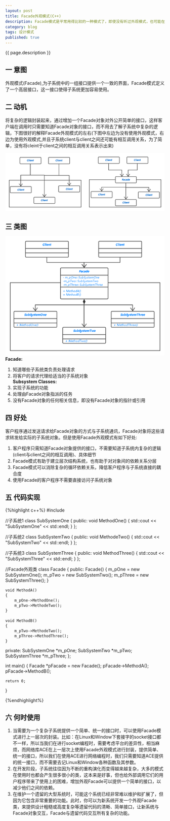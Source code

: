 ```yaml
---
layout: post
title: Facade外观模式(C++)
description: Facade模式是平常用得比较的一种模式了，即使没有听过外观模式，也可能在很多时候使用多了它，外观模式是依赖倒转原则和迪米特法则的完美体现。
category: blog
tags: 设计模式
published: true
---
```


{{ page.description }}  

## 一 意图 ##
外观模式(Facade),为子系统中的一组接口提供一个一致的界面，Facade模式定义了一个高层接口，这一接口使得子系统更加容易使用。

## 二 动机 ##
将复杂的逻辑封装起来，通过增加一个Facade对象对外公开简单的接口，这样客户端在调用时只需要知道Facade对象的接口，而不用去了解子系统中复杂的逻辑，下图很好的解释Facade外观模式的左右(下图中左边为没有使用外观模式，右边为使用外观模式,并且子系统client与client之间还可能有相互调用关系，为了简单，没有将cleint于client之间的相互调用关系表示出来)  
  
![facade_purpose](/images/blog-article-images/blog/facade_purpose.png)  

## 三 类图 ##
![facade_uml](/images/blog-article-images/blog/facade_uml.png) 
**Facade:**  
1. 知道哪些子系统类负责处理请求  
2. 将客户的请求代理给适当的子系统对象  
**Subsystem Classes:**  
1. 实现子系统的功能  
2. 处理由Facade对象指派的任务  
3. 没有Facade对象的任何相关信息，即没有Facade对象的指针或引用  

## 四 好处 ##
客户程序通过发送请求给Facade对象的方式与子系统通讯，Facade对象将这些请求转发给实际的子系统对象。但是使用Facade外观模式有如下好处:  
1. 客户程序只需知道Facade对象提供的接口，不需要知道子系统内复杂的逻辑(client与client之间的相互调用)、具体细节  
2. Facade模式有助于建立层次结构系统，也有助于对对象间的依赖关系分层  
3. Facade模式可以消除复杂的循环依赖关系，降低客户程序与子系统直接的耦合度  
4. 使用Facade的客户程序不需要直接访问子系统对象  

## 五 代码实现 ##
{%highlight c++%}
#include <iostream>

//子系统1
class SubSystemOne
{
public:
    void MethodOne() { std::cout << "SubSystemOne" << std::endl; }
};

//子系统2
class SubSystemTwo
{
public:
    void MethodeTwo() {  std::cout << "SubSystemTwo" << std::endl;  }
};

//子系统3
class SubSystemThree
{
public:
    void MethodThree() { std::cout << "SubSystemThree" << std::endl;  }
};

//Facade外观类
class Facade
{
public:
    Facade()
    {
        m_pOne = new SubSystemOne();
        m_pTwo = new SubSystemTwo();
        m_pThree = new SubSystemThree();
    }

    void MethodA()
    {
        m_pOne->MethodOne();
        m_pTwo->MethodeTwo();
    }

    void MethodB()
    {
        m_pTwo->MethodeTwo();
        m_pThree->MethodThree();
    }

private:
    SubSystemOne *m_pOne;
    SubSystemTwo *m_pTwo;
    SubSystemThree *m_pThree;
};

int main()
{
    Facade *pFacade = new Facade();
    pFacade->MethodA();
    pFacade->MethodB();

    return 0;
}

{%endhighlight%}

## 六 何时使用 ##
1. 当需要为一个复杂子系统提供一个简单、统一的接口时，可以使用Facade模式进行上一层次的封装。比如：在Linux和Window下套接字的socket接口都不一样，所以当我们在进行socket编程时，需要考虑平台的差异性，相当麻烦，而网络库ACE在上一层次上使用Facade外观模式进行封装，提供简单、统一的接口，所以我们在使用ACE进行网络编程时，我们只需要知道ACE提供的统一接口，而不需要去记Linux和Window各种函数及其参数。  
2. 在开发阶段，子系统往往因为不断的重构演化而变得越来越复杂，大多的模式在使用时也都会产生很多很小的类，这本来是好事，但也给外部调用它们的用户程序带来了使用上的困难，增加外观Facade可以提供一个简单的接口，以减少他们之间的依赖。  
3. 在维护一个遗留的大型系统时，可能这个系统已经非常难以维护和扩展了，但因为它包含非常重要的功能。此时，你可以为新系统开发一个外观Facade类，来提供设计粗糙或高度复杂等遗留代码的清晰、简单接口，让新系统与Facade对象交互，Facade与遗留代码交互所有复杂的功能。  

